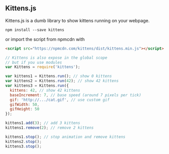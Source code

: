 Kittens.js
-------------------

Kittens.js is a dumb library to show kittens running on your webpage.

```
npm install --save kittens
```

or import the script from npmcdn with

```html
<script src="https://npmcdn.com/kittens/dist/kittens.min.js"></script>
```

```javascript
// Kittens is also expose in the global scope
// but if you use modules
var Kittens = require('kittens');

var kittens1 = Kittens.run(); // show 0 kittens
var kittens2 = Kittens.run(42); // show 42 kittens
var kittens3 = Kittens.run({
  kittens: 42, // show 42 kittens
  baseIncrement: 7, // base speed (around 7 pixels per tick)
  gif: 'http://.../cat.gif', // use custom gif
  gifWidth: 50,
  gifHeight: 50
});

kittens1.add(3); // add 3 kittens
kittens1.remove(2); // remove 2 kittens

kittens1.stop(); // stop animation and remove kittens
kittens2.stop();
kittens3.stop();
```
